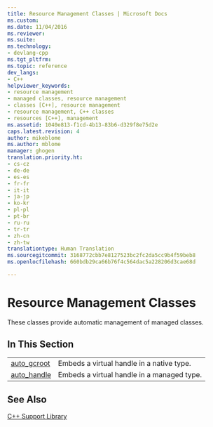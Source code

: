 ```yaml
---
title: Resource Management Classes | Microsoft Docs
ms.custom: 
ms.date: 11/04/2016
ms.reviewer: 
ms.suite: 
ms.technology:
- devlang-cpp
ms.tgt_pltfrm: 
ms.topic: reference
dev_langs:
- C++
helpviewer_keywords:
- resource management
- managed classes, resource management
- classes [C++], resource management
- resource management, C++ classes
- resources [C++], management
ms.assetid: 1040e813-f1cd-4b13-83b6-d329f8e75d2e
caps.latest.revision: 4
author: mikeblome
ms.author: mblome
manager: ghogen
translation.priority.ht:
- cs-cz
- de-de
- es-es
- fr-fr
- it-it
- ja-jp
- ko-kr
- pl-pl
- pt-br
- ru-ru
- tr-tr
- zh-cn
- zh-tw
translationtype: Human Translation
ms.sourcegitcommit: 3168772cbb7e8127523bc2fc2da5cc9b4f59beb8
ms.openlocfilehash: 660bdb29ca66b76f4c564dac5a228206d3cae68d

---
```

# Resource Management Classes
These classes provide automatic management of managed classes.  
  
## In This Section  
  
|||  
|-|-|  
|[auto_gcroot](../dotnet/auto-gcroot.md)|Embeds a virtual handle in a native type.|  
|[auto_handle](../dotnet/auto-handle.md)|Embeds a virtual handle in a managed type.|  
  
## See Also  
 [C++ Support Library](../dotnet/cpp-support-library.md)


<!--HONumber=Jan17_HO2-->


